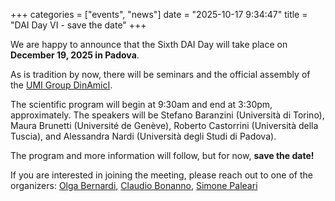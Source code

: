 +++
categories = ["events", "news"]
date = "2025-10-17 9:34:47"
title = "DAI Day VI - save the date"
+++

We are happy to announce that the Sixth DAI Day will take place on **December 19, 2025 in Padova**.

As is tradition by now, there will be seminars and the official assembly of the [UMI Group
DinAmicI](https://umi.dm.unibo.it/gruppi-umi-2/gruppo-umi-dinamici/).

The scientific program will begin at 9:30am and end at 3:30pm, approximately. The speakers will be Stefano Baranzini (Università di Torino), Maura Brunetti (Université de Genève), 
Roberto Castorrini (Università della Tuscia), and Alessandra Nardi (Università degli Studi di Padova).

The program and more information will follow, but for now, **save the date!**

If you are interested in joining the meeting, please reach out to one of the organizers: 
[Olga Bernardi](mailto:obern@math.unipd.it), [Claudio Bonanno](mailto:claudio.bonanno@unipi.it), [Simone Paleari](mailto:simone.paleari@unimi.it)
